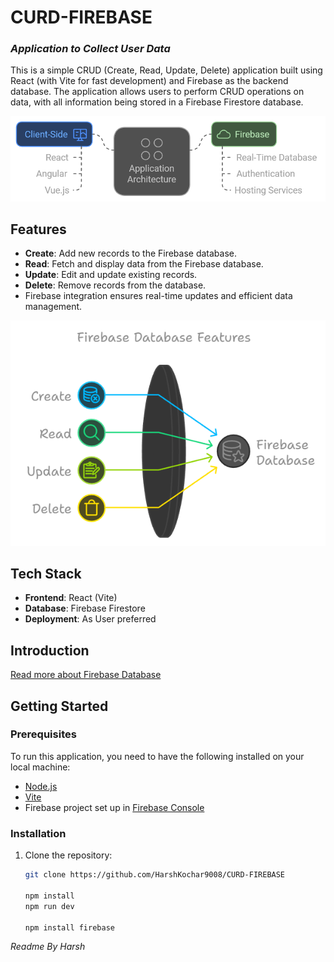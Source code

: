 # **CURD-FIREBASE**



### _Application to Collect  User Data_

This is a simple CRUD (Create, Read, Update, Delete) application built using React (with Vite for fast development) and Firebase as the backend database. The application allows users to perform CRUD operations on data, with all information being stored in a Firebase Firestore database.



![alt text](https://github.com/HarshKochar9008/CURD-FIREBASE/blob/main/public/Firebase%20Application.png?raw=true)

## Features

- **Create**: Add new records to the Firebase database.
- **Read**: Fetch and display data from the Firebase database.
- **Update**: Edit and update existing records.
- **Delete**: Remove records from the database.
- Firebase integration ensures real-time updates and efficient data management.

![alt text](https://github.com/HarshKochar9008/CURD-FIREBASE/blob/main/public/Application%20feature.png?raw=true)
## Tech Stack

- **Frontend**: React (Vite)
- **Database**: Firebase Firestore
- **Deployment**: As User preferred

Introduction
------------

[Read more about Firebase Database](https://firebase.google.com/docs/database/)
## Getting Started

### Prerequisites

To run this application, you need to have the following installed on your local machine:

- [Node.js](https://nodejs.org/)
- [Vite](https://vitejs.dev/guide/#scaffolding-your-first-vite-project)
- Firebase project set up in [Firebase Console](https://console.firebase.google.com/)

### Installation

1. Clone the repository:

   ```bash
   git clone https://github.com/HarshKochar9008/CURD-FIREBASE
   
   npm install
   npm run dev
   
   npm install firebase
   ```
   
   
 _Readme By Harsh_